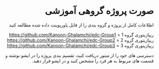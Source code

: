 <div dir="rtl">

# صورت پروژه گروهی آموزشی

اطلاعات کامل از پروژه و گروه بندی را از فایل پاورپوینت داده شده مطالعه کنید

ریپازیتوری گروه 1 = https://github.com/Kanoon-Ghalamchi/edc-Group1
ریپازیتوری گروه 2 = https://github.com/Kanoon-Ghalamchi/edc-Group2
ریپازیتوری گروه 3 = https://github.com/Kanoon-Ghalamchi/edc-Group3

دسترسی های خود را از منتور دریافت کنید، تقسیم بندی پروژه را در ایشو نوشته و قسمت های مربوط به هر فرد را مشخص کنید و در ایشو قرار دهید.
</div>
